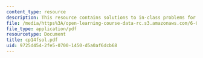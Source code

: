 ```yaml
---
content_type: resource
description: This resource contains solutions to in-class problems for week 14, friday.
file: /media/https%3A/open-learning-course-data-rc.s3.amazonaws.com/6-042j-mathematics-for-computer-science-fall-2005/9725d4542fe507001450d5a0af6dcb68_cp14fsol.pdf
file_type: application/pdf
resourcetype: Document
title: cp14fsol.pdf
uid: 9725d454-2fe5-0700-1450-d5a0af6dcb68
---
```


